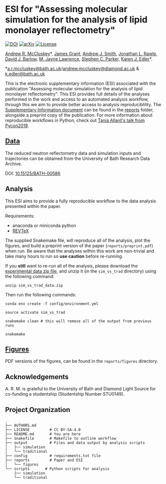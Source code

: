 # ESI for "Assessing molecular simulation for the analysis of lipid monolayer reflectometry"

[![DOI](https://zenodo.org/badge/156537189.svg)](https://zenodo.org/badge/latestdoi/156537189) [![arXiv](https://img.shields.io/badge/arXiv-1901.05514-orange.svg)](https://arxiv.org/abs/1901.05514) [![License](https://img.shields.io/github/license/arm61/sim_vs_trad.svg?color=lightgrey)](https://github.com/arm61/sim_vs_trad/blob/master/LICENSE)

[Andrew R. McCluskey](https://orcid.org/0000-0003-3381-5911)&ast;, [James Grant](https://orcid.org/0000-0003-1362-2055), [Andrew J. Smith](https://orcid.org/0000-0003-3745-7082), [Jonathan L. Rawle](https://orcid.org/0000-0001-8767-4443), [David J. Barlow](https://orcid.org/0000-0002-0094-5122), [M. Jayne Lawrence](https://orcid.org/0000-0003-4738-4841), [Stephen C. Parker](https://orcid.org/0000-0003-3804-0975), [Karen J. Edler](https://orcid.org/0000-0001-5822-0127)&ast;.

&ast;[a.r.mccluskey@bath.ac.uk](mailto:a.r.mccluskey@bath.ac.uk)/[andrew.mccluskey@diamond.ac.uk](mailto:andrew.mccluskey@diamond.ac.uk) & [k.edler@bath.ac.uk](mailto:k.edler@bath.ac.uk)

This is the electronic supplementary information (ESI) associated with the publication "Assessing molecular simulation for the analysis of lipid monolayer reflectometry".
This ESI provides full details of the analyses performed in the work and access to an automated analysis workflow, through this we aim to provide better access to analysis reproduciblility.
The [Supplementary Information document](reports/si.pdf) can be found in the [reports](/reports) folder, alongside a preprint copy of the publication.
For more information about reproducible workflows in Python, check out [Tania Allard's talk from Pycon2018](http://bitsandchips.me/Talks/PyCon.html#/title).

## [Data](https://researchdata.bath.ac.uk/id/eprint/586)

The reduced neutron reflectometry data and simulation inputs and trajectories can be obtained from the University of Bath Research Data Archive.

DOI: [10.15125/BATH-00586](https://doi.org/10.15125/BATH-00586)

## Analysis

This ESI aims to provide a fully reproducible workflow to the data analysis presented within the paper.

Requirements:

- anaconda or miniconda python
- [REVTeX](https://journals.aps.org/revtex)

The supplied Snakemake file, will reproduce all of the analysis, plot the figures, and build a preprint version of the paper (`reports/preprint.pdf`) when run. Be aware that the analyses within this work are non-trivial and take many hours to run so **use caution** before re-running.

If you **still** want to re-run all of the analysis, please download the [experimental data zip file](https://doi.org/10.15125/BATH-00586), and unzip it (in the `sim_vs_trad` directory) using the following command:

```
unzip sim_vs_trad_data.zip
```

Then run the following commands:


```
conda env create -f config/environment.yml

source activate sim_vs_trad

snakemake clean # this will remove all of the output from previous runs

snakemake
```

## [Figures](/reports/figures)

PDF versions of the figures, can be found in the `reports/figures` directory.

## Acknowledgements

A. R. M. is grateful to the University of Bath and Diamond Light Source for co-funding a studentship (Studentship Number STU0149).

## Project Organization

    .
    ├── AUTHORS.md
    ├── LICENSE         # CC BY-SA-4.0
    ├── README.md       # You are here
    ├── Snakefile       # Makefile to outline workflow
    ├── output          # Files and data output by analysis scripts
    │   ├── simulation
    │   └── traditional
    ├── config          # requirements.txt file
    ├── reports         # Paper and ESI
    │   └── figures
    └── scripts       # Python scripts for analysis
        ├── simulation
        └── traditional

